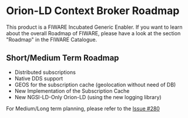 # Orion-LD Context Broker Roadmap

This product is a FIWARE Incubated Generic Enabler.
If you want to learn about the overall Roadmap of FIWARE, please have a look at the section "Roadmap" in the FIWARE Catalogue.

## Short/Medium Term Roadmap
* Distributed subscriptions
* Native DDS support
* GEOS for the subscription cache (geolocation without need of DB)
* New Implementation of the Subscription Cache
* New NGSI-LD-Only Orion-LD (using the new logging library)

For Medium/Long term planning, please refer to the [Issue #280](https://github.com/FIWARE/context.Orion-LD/issues/280)
